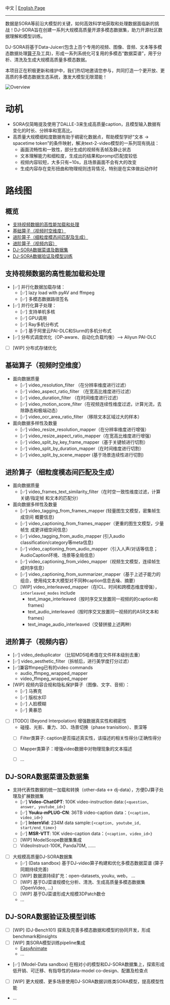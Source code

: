 中文 | [English Page](DJ_SORA.md) 

---

数据是SORA等前沿大模型的关键，如何高效科学地获取和处理数据面临新的挑战！DJ-SORA旨在创建一系列大规模高质量开源多模态数据集，助力开源社区数据理解和模型训练。

DJ-SORA将基于Data-Juicer(包含上百个专用的视频、图像、音频、文本等多模态数据处理[算子](Operators_ZH.md)及工具)，形成一系列系统化可复用的多模态“数据菜谱”，用于分析、清洗及生成大规模高质量多模态数据。

本项目正在积极更新和维护中，我们热切地邀请您参与，共同打造一个更开放、更高质的多模态数据生态系统，激发大模型无限潜能！

![Overview](https://img.alicdn.com/imgextra/i4/O1CN01XphcBN2ACXcS6S1JH_!!6000000008167-2-tps-2289-1620.png)


# 动机 
- SORA仅简略提及使用了DALLE-3来生成高质量caption，且模型输入数据有变化的时长、分辨率和宽高比。
- 高质量大规模细粒度数据有助于稠密化数据点，帮助模型学好“文本 -> spacetime token”的条件映射，解决text-2-video模型的一系列现有挑战：
   - 画面流畅性和一致性，部分生成的视频有丢帧及静止状态
   - 文本理解能力和细粒度，生成出的结果和prompt匹配度较低
   - 视频内容较短，大多只有~10s，且场景画面不会有大的改变
   - 生成内容存在变形扭曲和物理规则违背情况，特别是在实体做出动作时

# 路线图
## 概览
* [支持视频数据的高性能加载和处理](#支持视频数据的高性能加载和处理)
* [基础算子（视频时空维度）](#基础算子视频时空维度)
* [进阶算子（细粒度模态间匹配及生成）](#进阶算子细粒度模态间匹配及生成)
* [进阶算子（视频内容）](#进阶算子视频内容)
* [DJ-SORA数据菜谱及数据集](#DJ-SORA数据菜谱及数据集)
* [DJ-SORA数据验证及模型训练](#DJ-SORA数据验证及模型训练)

## 支持视频数据的高性能加载和处理
- [✅] 并行化数据加载存储：
  - [✅] lazy load with pyAV and ffmpeg
  - [✅] 多模态数据路径签名  
- [✅] 并行化算子处理：  
  - [✅] 支持单机多核  
  - [✅] GPU调用  
  - [✅] Ray多机分布式  
  - [✅] 基于阿里云PAI-DLC和Slurm的多机分布式 
- [✅] 分布式调度优化（OP-aware、自动化负载均衡）-->  Aliyun PAI-DLC
- [ ] [WIP] 分布式存储优化  

## 基础算子（视频时空维度）
- 面向数据质量
  - [✅] video_resolution_filter （在分辨率维度进行过滤）
  - [✅] video_aspect_ratio_filter （在宽高比维度进行过滤）
  - [✅] video_duration_filter （在时间维度进行过滤）
  - [✅] video_motion_score_filter（在视频连续性维度过滤，计算光流，去除静态和极端动态）
  - [✅] video_ocr_area_ratio_filter （移除文本区域过大的样本）
- 面向数据多样性及数量
  - [✅] video_resize_resolution_mapper（在分辨率维度进行增强）
  - [✅] video_resize_aspect_ratio_mapper（在宽高比维度进行增强）
  - [✅] video_split_by_key_frame_mapper（基于关键帧进行切割）
  - [✅] video_split_by_duration_mapper（在时间维度进行切割）
  - [✅] video_split_by_scene_mapper (基于场景连续性进行切割)

## 进阶算子（细粒度模态间匹配及生成）
- 面向数据质量
  - [✅] video_frames_text_similarity_filter（在时空一致性维度过滤，计算关键/指定帧 和文本的匹配分）
- 面向数据多样性及数量
  - [✅] video_tagging_from_frames_mapper (轻量图生文模型，密集帧生成空间  概要信息)
  - [✅] video_captioning_from_frames_mapper（更重的图生文模型，少量帧生  成更详细空间信息）
  - [✅] video_tagging_from_audio_mapper (引入audio classification/category等meta信息)
  - [✅] video_captioning_from_audio_mapper（引入人声/对话等信息；  AudioCaption环境、场景等全局信息）
  - [✅] video_captioning_from_video_mapper（视频生文模型，连续帧生成时序信息）
  - [✅] video_captioning_from_summarizer_mapper（基于上述子能力的组合，使用纯文本大模型对不同种caption信息去噪、摘要）
  - [ ] [WIP] video_interleaved_mapper（在ICL、时间和跨模态维度增强），`interleaved_modes` include
    - text_image_interleaved（按时序交叉放置同一视频的的caption和frames）
    - text_audio_interleaved（按时序交叉放置同一视频的的ASR文本和frames）
    - text_image_audio_interleaved（交替拼接上述两种）

## 进阶算子（视频内容）
- [✅] video_deduplicator （比较MD5哈希值在文件样本级别去重）
- [✅] video_aesthetic_filter（拆帧后，进行美学度打分过滤）
- [✅]兼容ffmpeg已有的video commands
  - audio_ffmpeg_wrapped_mapper
  - video_ffmpeg_wrapped_mapper
- [WIP] 视频内容合规和隐私保护算子（图像、文字、音频）：
  - [✅] 马赛克
  - [✅] 版权水印
  - [✅] 人脸模糊
  - [✅] 黄暴恐
- [ ] [TODO] (Beyond Interpolation) 增强数据真实性和稠密性 
  - 碰撞、光影、重力、3D、场景切换（phase tranisition）、景深等
  - [ ] Filter类算子: caption是否描述真实性，该描述的相关性得分/正确性得分
  - [ ] Mapper类算子：增强video数据中对物理现象的文本描述
  - [ ] ...



## DJ-SORA数据菜谱及数据集
- 支持代表性数据的统一加载和转换（other-data <-> dj-data），方便DJ算子处理及扩展数据集
  - [✅] **Video-ChatGPT**: 100K video-instruction data:`{<question, answer, youtube_id>}`
  - [✅] **Youku-mPLUG-CN**: 36TB video-caption data：`{<caption, video_id>}`
  - [✅] **InternVid**: 234M data sample:`{<caption, youtube_id, start/end_time>}`
  - [✅] **MSR-VTT**: 10K video-caption data：`{<caption, video_id>}`
  - [ ] [WIP] ModelScope数据集集成
  - [ ] VideoInstruct-100K, Panda70M, ......
- [ ] 大规模高质量DJ-SORA数据集
  - [✅] (Data sandbox) 基于DJ-video算子构建和优化多模态数据菜谱 (算子同期持续完善)
  - [ ] [WIP] 数据源持续扩充：open-datasets, youku, web， ...
  - [ ] [WIP] 基于DJ菜谱规模化分析、清洗、生成高质量多模态数据集 (OpenVideo, ...)
  - [ ] [WIP] 基于DJ菜谱形成大规模3DPatch数仓
  - ...

## DJ-SORA数据验证及模型训练
  - [ ] [WIP] (DJ-Bench101) 探索及完善多模态数据和模型的协同开发，形成benchmark和insights
  - [ ] [WIP] 类SORA模型训练pipeline集成
    - [EasyAnimate](https://github.com/aigc-apps/EasyAnimate)
    - ...
  - [✅] (Model-Data sandbox) 在相对小的模型和DJ-SORA数据集上，探索形成低开销、可迁移、有指导性的data-model co-design、配置及检查点
  - [ ] [WIP] 更大规模、更多场景使用DJ-SORA数据训练类SORA模型，提高模型性能
  - ...


